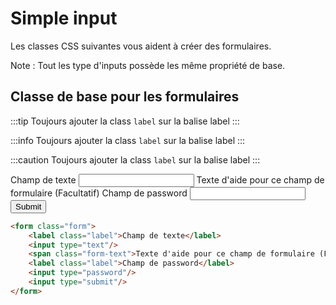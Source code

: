 # Simple input

Les classes CSS suivantes vous aident à créer des formulaires. 

Note : Tout les type d'inputs possède les même propriété de base.

## Classe de base pour les formulaires

:::tip
Toujours ajouter la class `label` sur la balise label
:::

:::info
Toujours ajouter la class `label` sur la balise label
:::

:::caution
Toujours ajouter la class `label` sur la balise label
:::

<div className="html-preview">
    <form className="form">
        <label className="label">Champ de texte</label>
        <input type="text"/>
        <span class="form-text">Texte d'aide pour ce champ de formulaire (Facultatif)</span>
        <label className="label">Champ de password</label>
        <input type="password"/>
        <input type="submit"/>
    </form>
</div>

```html title="HTML"
<form class="form">
    <label class="label">Champ de texte</label>
    <input type="text"/>
    <span class="form-text">Texte d'aide pour ce champ de formulaire (Facultatif)</span>
    <label class="label">Champ de password</label>
    <input type="password"/>
    <input type="submit"/>
</form>
```